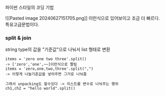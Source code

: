 파이썬 스타일의 코딩 기법

![[Pasted image 20240627151705.png]]
이런식으로 있어보이고 조금 더 빠르다.
특유고급문법이다.


### split & join
string type의 값을 "기준값"으로 나눠서 list 형태로 변환
```
items = 'zero one two three'.split()
-> ['zero','one',~~]이런식으로 짤림
items = 'zero,one,two,three'.split(",")
-> 이렇게 나눌기준값을 넣어주면 그거로 나눠줌

그래서 unpacking도 할수있다 -> 리스트를 변수로 나눠주는 행위
ch1,ch2 = "hello world".split()

```